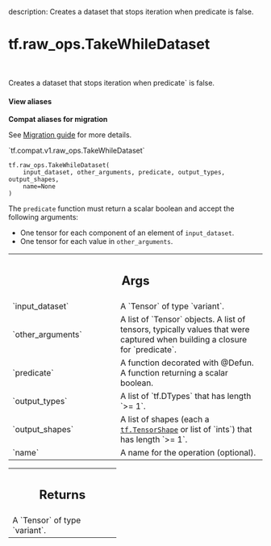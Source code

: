 description: Creates a dataset that stops iteration when predicate is false.

<div itemscope itemtype="http://developers.google.com/ReferenceObject">
<meta itemprop="name" content="tf.raw_ops.TakeWhileDataset" />
<meta itemprop="path" content="Stable" />
</div>

# tf.raw_ops.TakeWhileDataset

<!-- Insert buttons and diff -->

<table class="tfo-notebook-buttons tfo-api nocontent" align="left">

</table>



Creates a dataset that stops iteration when predicate` is false.

<section class="expandable">
  <h4 class="showalways">View aliases</h4>
  <p>
<b>Compat aliases for migration</b>
<p>See
<a href="https://www.tensorflow.org/guide/migrate">Migration guide</a> for
more details.</p>
<p>`tf.compat.v1.raw_ops.TakeWhileDataset`</p>
</p>
</section>

<pre class="devsite-click-to-copy prettyprint lang-py tfo-signature-link">
<code>tf.raw_ops.TakeWhileDataset(
    input_dataset, other_arguments, predicate, output_types, output_shapes,
    name=None
)
</code></pre>



<!-- Placeholder for "Used in" -->

The `predicate` function must return a scalar boolean and accept the
following arguments:

* One tensor for each component of an element of `input_dataset`.
* One tensor for each value in `other_arguments`.

<!-- Tabular view -->
 <table class="responsive fixed orange">
<colgroup><col width="214px"><col></colgroup>
<tr><th colspan="2"><h2 class="add-link">Args</h2></th></tr>

<tr>
<td>
`input_dataset`
</td>
<td>
A `Tensor` of type `variant`.
</td>
</tr><tr>
<td>
`other_arguments`
</td>
<td>
A list of `Tensor` objects.
A list of tensors, typically values that were captured when
building a closure for `predicate`.
</td>
</tr><tr>
<td>
`predicate`
</td>
<td>
A function decorated with @Defun.
A function returning a scalar boolean.
</td>
</tr><tr>
<td>
`output_types`
</td>
<td>
A list of `tf.DTypes` that has length `>= 1`.
</td>
</tr><tr>
<td>
`output_shapes`
</td>
<td>
A list of shapes (each a <a href="../../tf/TensorShape.md"><code>tf.TensorShape</code></a> or list of `ints`) that has length `>= 1`.
</td>
</tr><tr>
<td>
`name`
</td>
<td>
A name for the operation (optional).
</td>
</tr>
</table>



<!-- Tabular view -->
 <table class="responsive fixed orange">
<colgroup><col width="214px"><col></colgroup>
<tr><th colspan="2"><h2 class="add-link">Returns</h2></th></tr>
<tr class="alt">
<td colspan="2">
A `Tensor` of type `variant`.
</td>
</tr>

</table>

